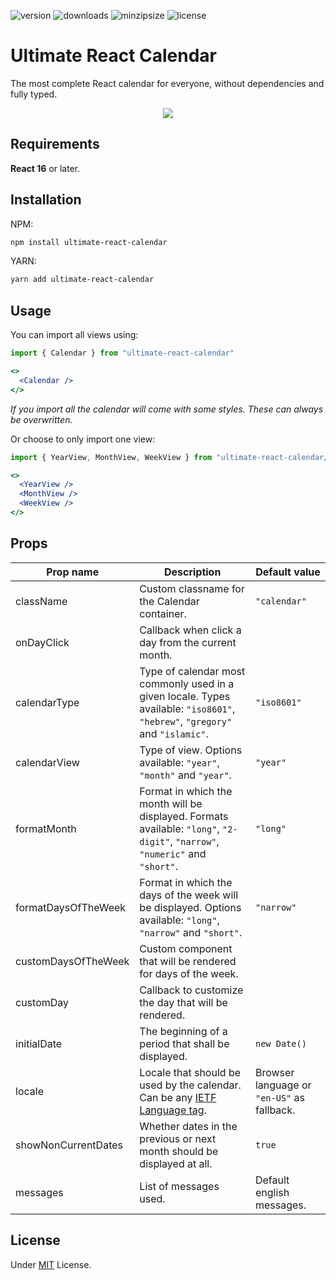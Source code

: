 ![version](https://img.shields.io/npm/v/ultimate-react-calendar/latest) ![downloads](https://img.shields.io/npm/dt/ultimate-react-calendar) ![minzipsize](https://img.shields.io/bundlephobia/minzip/ultimate-react-calendar/latest) ![license](https://img.shields.io/github/license/cecicifu/ultimate-react-calendar)

# Ultimate React Calendar

The most complete React calendar for everyone, without dependencies and fully typed.

<div align="center">
  <img src="https://github.com/cecicifu/ultimate-react-calendar/assets/15237067/825ff5a4-388a-4c90-b3d9-4acd5d75468b">
</div>

## Requirements

**React 16** or later.

## Installation

NPM:

```bash
npm install ultimate-react-calendar
```

YARN:

```bash
yarn add ultimate-react-calendar
```

## Usage

You can import all views using:

```jsx
import { Calendar } from "ultimate-react-calendar"

<>
  <Calendar />
</>
```

_If you import all the calendar will come with some styles. These can always be overwritten._

Or choose to only import one view:

```jsx
import { YearView, MonthView, WeekView } from "ultimate-react-calendar/views"

<>
  <YearView />
  <MonthView />
  <WeekView />
</>
```

## Props

| Prop name           | Description                                                                                                                   | Default value                              |
| ------------------- | ----------------------------------------------------------------------------------------------------------------------------- | ------------------------------------------ |
| className           | Custom classname for the Calendar container.                                                                                  | `"calendar"`                               |
| onDayClick          | Callback when click a day from the current month.                                                                             |                                            |
| calendarType        | Type of calendar most commonly used in a given locale. Types available: `"iso8601"`, `"hebrew"`, `"gregory"` and `"islamic"`. | `"iso8601"`                                |
| calendarView        | Type of view. Options available: `"year"`, `"month"` and `"year"`.                                                            | `"year"`                                   |
| formatMonth         | Format in which the month will be displayed. Formats available: `"long"`, `"2-digit"`, `"narrow"`, `"numeric"` and `"short"`. | `"long"`                                   |
| formatDaysOfTheWeek | Format in which the days of the week will be displayed. Options available: `"long"`, `"narrow"` and `"short"`.                | `"narrow"`                                 |
| customDaysOfTheWeek | Custom component that will be rendered for days of the week.                                                                  |                                            |
| customDay           | Callback to customize the day that will be rendered.                                                                          |                                            |
| initialDate         | The beginning of a period that shall be displayed.                                                                            | `new Date()`                               |
| locale              | Locale that should be used by the calendar. Can be any [IETF Language tag](https://en.wikipedia.org/wiki/IETF_language_tag).  | Browser language or `"en-US"` as fallback. |
| showNonCurrentDates | Whether dates in the previous or next month should be displayed at all.                                                       | `true`                                     |
| messages            | List of messages used.                                                                                                        | Default english messages.                  |

## License

Under [MIT](https://github.com/cecicifu/ultimate-react-calendar/blob/main/LICENSE) License.
